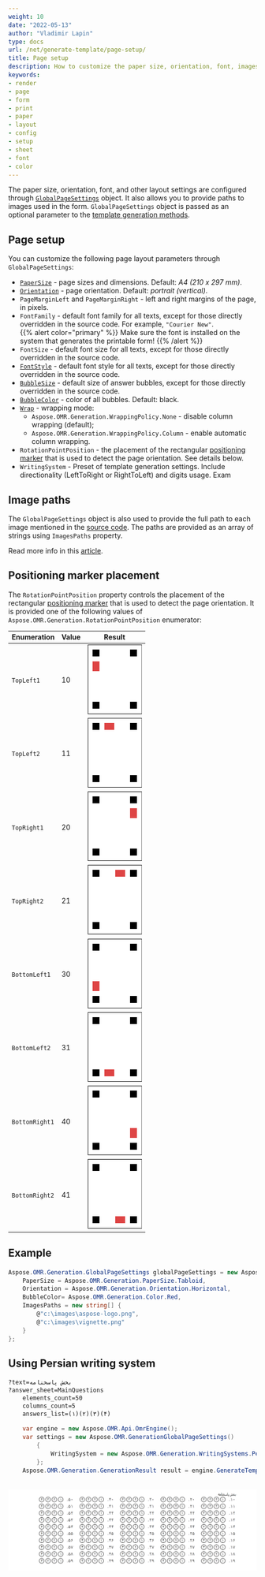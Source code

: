 ```yaml
---
weight: 10
date: "2022-05-13"
author: "Vladimir Lapin"
type: docs
url: /net/generate-template/page-setup/
title: Page setup
description: How to customize the paper size, orientation, font, images, and other layout settings of a printable form.
keywords:
- render
- page
- form
- print
- paper
- layout
- config
- setup
- sheet
- font
- color
---
```


The paper size, orientation, font, and other layout settings are configured through [`GlobalPageSettings`](https://reference.aspose.com/omr/net/aspose.omr.generation/globalpagesettings) object. It also allows you to provide paths to images used in the form. `GlobalPageSettings` object is passed as an optional parameter to the [template generation methods](/omr/net/generate-template/).

## Page setup

You can customize the following page layout parameters through `GlobalPageSettings`:

- [`PaperSize`](https://reference.aspose.com/omr/net/aspose.omr.generation/papersize) - page sizes and dimensions. Default: _A4 (210 x 297 mm)_.
- [`Orientation`](https://reference.aspose.com/omr/net/aspose.omr.generation/orientation) - page orientation. Default: _portrait (vertical)_.
- `PageMarginLeft` and `PageMarginRight` - left and right margins of the page, in pixels.
- `FontFamily` - default font family for all texts, except for those directly overridden in the source code. For example, `"Courier New"`.  
  {{% alert color="primary" %}}
  Make sure the font is installed on the system that generates the printable form!
  {{% /alert %}}
- `FontSize` - default font size for all texts, except for those directly overridden in the source code.
- [`FontStyle`](https://reference.aspose.com/omr/net/aspose.omr.generation/fontstyle) - default font style for all texts, except for those directly overridden in the source code.
- [`BubbleSize`](https://reference.aspose.com/omr/net/aspose.omr.generation/bubblesize) - default size of answer bubbles, except for those directly overridden in the source code.
- [`BubbleColor`](https://reference.aspose.com/omr/net/aspose.omr.generation/color) - color of all bubbles. Default: black.
- [`Wrap`](https://reference.aspose.com/omr/net/aspose.omr.generation/wrap) - wrapping mode:
    - `Aspose.OMR.Generation.WrappingPolicy.None` - disable column wrapping (default);
    - `Aspose.OMR.Generation.WrappingPolicy.Column` - enable automatic column wrapping.
- `RotationPointPosition` - the placement of the rectangular [positioning marker](/omr/net/omr-form-structure/) that is used to detect the page orientation. See details below.
- `WritingSystem` - Preset of template generation settings. Include directionality (LeftToRight or RightToLeft) and digits usage. Exam

## Image paths

The `GlobalPageSettings` object is also used to provide the full path to each image mentioned in the [source code](/omr/net/design-form/). The paths are provided as an array of strings using `ImagesPaths` property.

Read more info in this [article](/omr/net/generate-template/images/).

## Positioning marker placement

The `RotationPointPosition` property controls the placement of the rectangular [positioning marker](/omr/net/omr-form-structure/) that is used to detect the page orientation. It is provided one of the following values of `Aspose.OMR.Generation.RotationPointPosition` enumerator:

Enumeration | Value | Result
---------- | ----- | ------
`TopLeft1` | 10 | ![Below the top-left square positioning marker](TopLeft1.png)
`TopLeft2` | 11 | ![To the right of the top-left square positioning marker](TopLeft2.png)
`TopRight1` | 20 | ![Below the top-right square positioning marker](TopRight1.png)
`TopRight2` | 21 | ![To the left of the top-left square positioning marker](TopRight2.png)
`BottomLeft1` | 30 | ![Above the bottom-left square positioning marker](BottomLeft1.png)
`BottomLeft2` | 31 | ![To the right of the bottom-left square positioning marker](BottomLeft2.png)
`BottomRight1` | 40 | ![Above the bottom-right square positioning marker](BottomRight1.png)
`BottomRight2` | 41 | ![To the left of the bottom-right square positioning marker](BottomRight2.png)

## Example

```csharp
Aspose.OMR.Generation.GlobalPageSettings globalPageSettings = new Aspose.OMR.Generation.GlobalPageSettings() {
	PaperSize = Aspose.OMR.Generation.PaperSize.Tabloid,
	Orientation = Aspose.OMR.Generation.Orientation.Horizontal,
	BubbleColor= Aspose.OMR.Generation.Color.Red,
	ImagesPaths = new string[] {
		@"c:\images\aspose-logo.png",
		@"c:\images\vignette.png"
	}
};
```

## Using Persian writing system

```
?text=بخش پاسخنامه
?answer_sheet=MainQuestions
	elements_count=50
	columns_count=5
	answers_list=(١)(۲)(۳)(۴)
```

```csharp
	var engine = new Aspose.OMR.Api.OmrEngine();
	var settings = new Aspose.OMR.GenerationGlobalPageSettings()
		{
			WritingSystem = new Aspose.OMR.Generation.WritingSystems.Persian(true)
		};
	Aspose.OMR.Generation.GenerationResult result = engine.GenerateTemplate(configPath, settings);
	
```


![Persian answersheet](answersheet_persian.png)